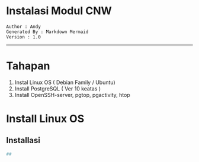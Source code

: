 # Instalasi Modul CNW

	Author : Andy
	Generated By : Markdown Mermaid
	Version : 1.0


---   
# Tahapan

1. Instal Linux OS ( Debian Family / Ubuntu)
2. Install PostgreSQL ( Ver 10 keatas )
3. Install OpenSSH-server, pgtop, pgactivity, htop


# Install Linux OS

## Installasi

```bash
##
```
<!--stackedit_data:
eyJoaXN0b3J5IjpbMTMxMDg4NTUwNSwxMzY4NjcwMDQ5LC0xMD
k3MjkxNzY1XX0=
-->